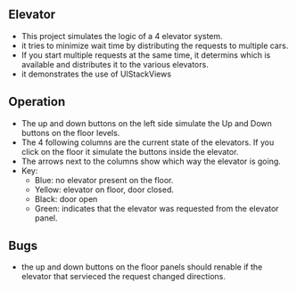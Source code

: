 Elevator
--------

* This project simulates the logic of a 4 elevator system.
* it tries to minimize wait time by distributing the requests to multiple cars.
* If you start multiple requests at the same time, it determins which is available and distributes it to the various elevators.
* it demonstrates the use of UIStackViews


Operation
---------
* The up and down buttons on the left side simulate the Up and Down buttons on the floor levels.
* The 4 following columns are the current state of the elevators. If you click on the floor it simulate the buttons inside the elevator.
* The arrows next to the columns show which way the elevator is going.
* Key: 
  - Blue: no elevator present on the floor.
  - Yellow: elevator on floor, door closed.
  - Black: door open
  - Green: indicates that the elevator was requested from the elevator panel.

Bugs
----
* the up and down buttons on the floor panels should renable if the elevator that servieced the request changed directions. 
